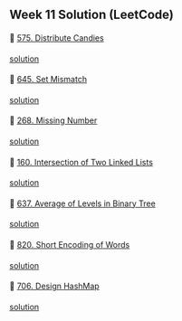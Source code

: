 ## Week 11 Solution (LeetCode)

####
👀 [575. Distribute Candies](https://leetcode.com/problems/distribute-candies/)
####
[solution](https://github.com/BBBOMi/Algorithms-New/blob/master/week46/sun/Leet575.java)

####
👀 [645. Set Mismatch](https://leetcode.com/problems/set-mismatch/)
####
[solution](https://github.com/BBBOMi/Algorithms-New/blob/master/week46/sun/Leet645.java)

####
👀 [268. Missing Number](https://leetcode.com/problems/missing-number/)
####
[solution](https://github.com/BBBOMi/Algorithms-New/blob/master/week46/sun/Leet268.java)

####
👀 [160. Intersection of Two Linked Lists](https://leetcode.com/problems/intersection-of-two-linked-lists/)
####
[solution](https://github.com/BBBOMi/Algorithms-New/blob/master/week46/sun/Leet160.java)

####
👀 [637. Average of Levels in Binary Tree](https://leetcode.com/problems/average-of-levels-in-binary-tree/)
####
[solution](https://github.com/BBBOMi/Algorithms-New/blob/master/week46/sun/Leet637.java)

####
👀 [820. Short Encoding of Words](https://leetcode.com/problems/short-encoding-of-words/)
####
[solution](https://github.com/BBBOMi/Algorithms-New/blob/master/week46/sun/Leet820.java)

####
👀 [706. Design HashMap](https://leetcode.com/problems/design-hashmap/)
####
[solution](https://github.com/BBBOMi/Algorithms-New/blob/master/week46/sun/Leet706.java)